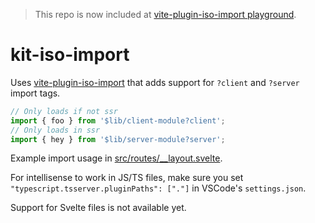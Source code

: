 > This repo is now included at [vite-plugin-iso-import playground](https://github.com/bluwy/vite-plugin-iso-import/tree/master/playground/svelte-kit).

# kit-iso-import

Uses [vite-plugin-iso-import](https://github.com/bluwy/vite-plugin-iso-import) that adds support for `?client` and `?server` import tags.

```js
// Only loads if not ssr
import { foo } from '$lib/client-module?client';
// Only loads in ssr
import { hey } from '$lib/server-module?server';
```

Example import usage in [src/routes/\_\_layout.svelte](./src/routes/__layout.svelte).

For intellisense to work in JS/TS files, make sure you set `"typescript.tsserver.pluginPaths": ["."]` in VSCode's `settings.json`.

Support for Svelte files is not available yet.
